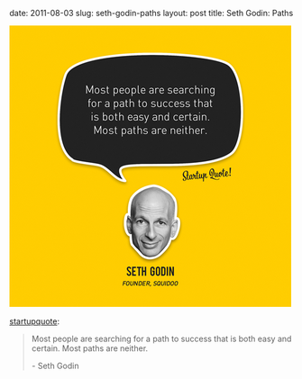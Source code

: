 date: 2011-08-03
slug: seth-godin-paths
layout: post
title: Seth Godin: Paths


<a href="http://startupquote.com/post/8353614743"><img src="/static/tumblr_files/tumblr_lp9phmHBtz1qz6pqio1_500.png"/></a><br/><p><a href="http://startupquote.com/post/8353614743" target="_blank">startupquote</a>:</p>

<blockquote>

<p>Most people are searching for a path to success that is both easy and certain. Most paths are neither.</p>

<p>- Seth Godin</p>

</blockquote>
